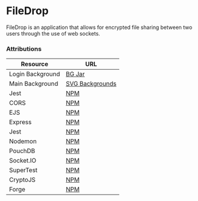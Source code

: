 # FileDrop

FileDrop is an application that allows for encrypted file sharing between two users through the use of web sockets.

### Attributions

|Resource              |URL                                                |
|----------------------|---------------------------------------------------|
|Login Background      |[BG Jar](https://bgjar.com/)                       |
|Main Background       |[SVG Backgrounds](https://www.svgbackgrounds.com/) |
|Jest                  |[NPM](https://www.npmjs.com/package/jest)          |
|CORS                  |[NPM](https://www.npmjs.com/package/cors)          |
|EJS                   |[NPM](https://www.npmjs.com/package/ejs)           |
|Express               |[NPM](https://www.npmjs.com/package/express)       |
|Jest                  |[NPM](https://www.npmjs.com/package/jest)          |
|Nodemon               |[NPM](https://www.npmjs.com/package/nodemon)       |
|PouchDB               |[NPM](https://www.npmjs.com/package/pouchdb)       |
|<span>Socket.IO</span>|[NPM](https://www.npmjs.com/package/socket.io)     |
|SuperTest             |[NPM](https://www.npmjs.com/package/supertest)     |
|CryptoJS              |[NPM](https://www.npmjs.com/package/crypto-js)     |
|Forge                 |[NPM](https://www.npmjs.com/package/forge)         |